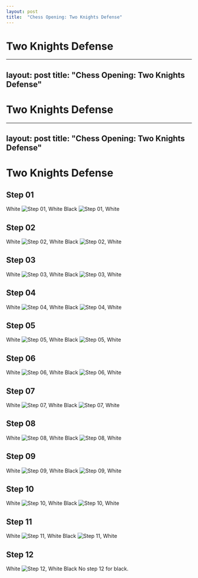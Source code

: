 ```yaml
---
layout: post
title:  "Chess Opening: Two Knights Defense"
---
```


# Two Knights Defense

---
layout: post
title:  "Chess Opening: Two Knights Defense"
---

# Two Knights Defense

---
layout: post
title:  "Chess Opening: Two Knights Defense"
---

# Two Knights Defense

## Step 01
White
![Step 01, White](/img/chess/opening/two-knights-defense_bw_danning/tnd_bo_dn_step01_a_white.svg)
Black
![Step 01, White](/img/chess/opening/two-knights-defense_bw_danning/tnd_bo_dn_step01_b_black.svg)

## Step 02
White
![Step 02, White](/img/chess/opening/two-knights-defense_bw_danning/tnd_bo_dn_step02_a_white.svg)
Black
![Step 02, White](/img/chess/opening/two-knights-defense_bw_danning/tnd_bo_dn_step02_b_black.svg)


## Step 03
White
![Step 03, White](/img/chess/opening/two-knights-defense_bw_danning/tnd_bo_dn_step03_a_white.svg)
Black
![Step 03, White](/img/chess/opening/two-knights-defense_bw_danning/tnd_bo_dn_step03_b_black.svg)


## Step 04
White
![Step 04, White](/img/chess/opening/two-knights-defense_bw_danning/tnd_bo_dn_step04_a_white.svg)
Black
![Step 04, White](/img/chess/opening/two-knights-defense_bw_danning/tnd_bo_dn_step04_b_black.svg)

## Step 05
White
![Step 05, White](/img/chess/opening/two-knights-defense_bw_danning/tnd_bo_dn_step05_a_white.svg)
Black
![Step 05, White](/img/chess/opening/two-knights-defense_bw_danning/tnd_bo_dn_step05_b_black.svg)

## Step 06
White
![Step 06, White](/img/chess/opening/two-knights-defense_bw_danning/tnd_bo_dn_step06_a_white.svg)
Black
![Step 06, White](/img/chess/opening/two-knights-defense_bw_danning/tnd_bo_dn_step06_b_black.svg)


## Step 07
White
![Step 07, White](/img/chess/opening/two-knights-defense_bw_danning/tnd_bo_dn_step07_a_white.svg)
Black
![Step 07, White](/img/chess/opening/two-knights-defense_bw_danning/tnd_bo_dn_step07_b_black.svg)


## Step 08
White
![Step 08, White](/img/chess/opening/two-knights-defense_bw_danning/tnd_bo_dn_step08_a_white.svg)
Black
![Step 08, White](/img/chess/opening/two-knights-defense_bw_danning/tnd_bo_dn_step08_b_black.svg)


## Step 09
White
![Step 09, White](/img/chess/opening/two-knights-defense_bw_danning/tnd_bo_dn_step09_a_white.svg)
Black
![Step 09, White](/img/chess/opening/two-knights-defense_bw_danning/tnd_bo_dn_step09_b_black.svg)


## Step 10
White
![Step 10, White](/img/chess/opening/two-knights-defense_bw_danning/tnd_bo_dn_step10_a_white.svg)
Black
![Step 10, White](/img/chess/opening/two-knights-defense_bw_danning/tnd_bo_dn_step10_b_black.svg)


## Step 11
White
![Step 11, White](/img/chess/opening/two-knights-defense_bw_danning/tnd_bo_dn_step11_a_white.svg)
Black
![Step 11, White](/img/chess/opening/two-knights-defense_bw_danning/tnd_bo_dn_step11_b_black.svg)


## Step 12
White
![Step 12, White](/img/chess/opening/two-knights-defense_bw_danning/tnd_bo_dn_step12_a_white.svg)
Black
No step 12 for black.


